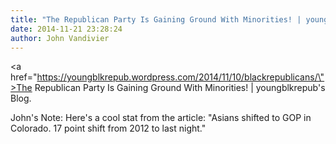 ```yaml
---
title: "The Republican Party Is Gaining Ground With Minorities! | youngblkrepub's Blog"
date: 2014-11-21 23:28:24
author: John Vandivier
---
```




<a href=\"https://youngblkrepub.wordpress.com/2014/11/10/blackrepublicans/\">The Republican Party Is Gaining Ground With Minorities! | youngblkrepub's Blog</a>.

John's Note: Here's a cool stat from the article: \"Asians shifted to GOP in Colorado. 17 point shift from 2012 to last night.\"